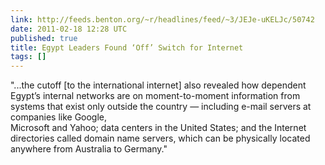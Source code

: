 ```yaml
---
link: http://feeds.benton.org/~r/headlines/feed/~3/JEJe-uKELJc/50742
date: 2011-02-18 12:28 UTC
published: true
title: Egypt Leaders Found ‘Off’ Switch for Internet
tags: []
---
```


"...the cutoff [to the international internet] also revealed how dependent Egypt’s internal networks are on moment-to-moment information from systems that exist only outside the country — including e-mail servers at companies like Google, <br>Microsoft and Yahoo; data centers in the United States; and the Internet directories called domain name servers, which can be physically located anywhere from Australia to Germany."
